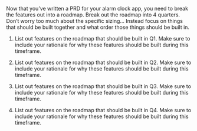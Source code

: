 Now that you’ve written a PRD for your alarm clock app, you need to break the features out into a roadmap. Break out the roadmap into 4 quarters. Don’t worry too much about the specific sizing… Instead focus on things that should be built together and what order those things should be built in.

1. List out features on the roadmap that should be built in Q1. Make sure to include your rationale for why these features should be built during this timeframe.

2. List out features on the roadmap that should be built in Q2. Make sure to include your rationale for why these features should be built during this timeframe.

3. List out features on the roadmap that should be built in Q3. Make sure to include your rationale for why these features should be built during this timeframe.


4. List out features on the roadmap that should be built in Q4. Make sure to include your rationale for why these features should be built during this timeframe.